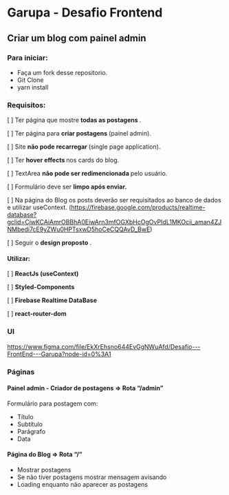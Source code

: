 # Garupa - Desafio Frontend

## Criar um blog com painel admin

### Para iniciar:
- Faça um fork desse repositorio.
- Git Clone
- yarn install

### Requisitos:
[ ] Ter página que mostre <b> todas as postagens </b>.

[ ] Ter página para <b> criar postagens  </b> (painel admin).

[ ] Site <b> não pode recarregar  </b>(single page application).

[ ] Ter <b> hover effects  </b> nos cards do blog.

[ ] TextArea <b> não pode ser redimencionada </b>
pelo usuário.

[ ] Formulário deve ser <b> limpo após enviar. </b>

[ ] Na página do Blog os posts deverão ser requisitados ao banco de dados
e utilizar useContext. (https://firebase.google.com/products/realtime-database?gclid=CjwKCAiAmrOBBhA0EiwArn3mfOGXbHcOgOvPIdL1MKOcii_aman4ZJNMbedi7cE9yZWu0HPTsxwD5hoCeCQQAvD_BwE)

[ ] Seguir o <b> design proposto </b>.

#### Utilizar:

[ ] <b> ReactJs (useContext) </b>

[ ] <b> Styled-Components </b>

[ ] <b> Firebase Realtime DataBase </b>

[ ] <b> react-router-dom </b>

### UI
https://www.figma.com/file/EkXrEhsno644EvGgNWuAfd/Desafio---FrontEnd---Garupa?node-id=0%3A1

### Páginas

#### Painel admin - Criador de postagens => Rota “/admin”

Formulário para postagem com:
- Título
- Subtítulo
- Parágrafo 
- Data

#### Página do Blog => Rota “/”

- Mostrar postagens
- Se não tiver postagens mostrar mensagem avisando
- Loading enquanto não aparecer as postagens
